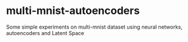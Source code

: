 # multi-mnist-autoencoders
Some simple experiments on multi-mnist dataset using neural networks, autoencoders and Latent Space
